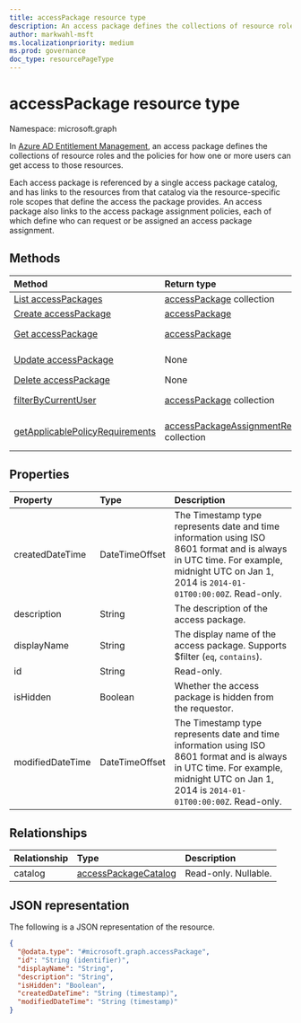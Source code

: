 ```yaml
---
title: accessPackage resource type
description: An access package defines the collections of resource roles and the policies for how one or more users can get access to those resources.
author: markwahl-msft
ms.localizationpriority: medium
ms.prod: governance
doc_type: resourcePageType
---
```


# accessPackage resource type

Namespace: microsoft.graph

In [Azure AD Entitlement Management](entitlementmanagement-overview.md), an access package defines the collections of resource roles and the policies for how one or more users can get access to those resources.  

Each access package is referenced by a single access package catalog, and has links to the resources from that catalog via the resource-specific role scopes that define the access the package provides.  An access package also links to the access package assignment policies, each of which define who can request or be assigned an access package assignment.

## Methods

| Method                                                                                     | Return type                                                                                                         | Description                                                                                         |
| :----------------------------------------------------------------------------------------- | :------------------------------------------------------------------------------------------------------------------ | :-------------------------------------------------------------------------------------------------- |
| [List accessPackages](../api/entitlementmanagement-list-accesspackages.md)                 | [accessPackage](accesspackage.md) collection                                                                        | Retrieve a list of **accesspackage** objects.                                                       |
| [Create accessPackage](../api/entitlementmanagement-post-accesspackages.md)                | [accessPackage](accesspackage.md)                                                                                   | Create a new **accesspackage** object.                                                              |
| [Get accessPackage](../api/accesspackage-get.md)                                           | [accessPackage](accesspackage.md)                                                                                   | Read properties and relationships of an **accesspackage** object.                                   |
| [Update accessPackage](../api/accesspackage-update.md)                                     | None                                                                                                                | Update the properties of an **accesspackage** object.                                               |
| [Delete accessPackage](../api/accesspackage-delete.md)                                     | None                                                                                                                | Delete an **accesspackage**.                                                                        |
| [filterByCurrentUser](../api/accesspackage-filterbycurrentuser.md)                         | [accessPackage](../resources/accesspackage.md) collection                                                           | Retrieve the list of **accessPackage** objects filtered on the signed-in user.                      |
| [getApplicablePolicyRequirements](../api/accesspackage-getapplicablepolicyrequirements.md) | [accessPackageAssignmentRequestRequirements](../resources/accesspackageassignmentrequestrequirements.md) collection | Retrieve a list of **accessPackageAssignmentRequestRequirement** objects with request requirements. |

## Properties

| Property         | Type           | Description                                                                                                                                                                             |
| :--------------- | :------------- | :-------------------------------------------------------------------------------------------------------------------------------------------------------------------------------------- |
| createdDateTime  | DateTimeOffset | The Timestamp type represents date and time information using ISO 8601 format and is always in UTC time. For example, midnight UTC on Jan 1, 2014 is `2014-01-01T00:00:00Z`. Read-only. |
| description      | String         | The description of the access package.                                                                                                                                                  |
| displayName      | String         | The display name of the access package. Supports $filter (`eq`, `contains`).                                                                                                            |
| id               | String         | Read-only.                                                                                                                                                                              |
| isHidden         | Boolean        | Whether the access package is hidden from the requestor.                                                                                                                                |
| modifiedDateTime | DateTimeOffset | The Timestamp type represents date and time information using ISO 8601 format and is always in UTC time. For example, midnight UTC on Jan 1, 2014 is `2014-01-01T00:00:00Z`. Read-only. |

## Relationships

| Relationship | Type                                                         | Description          |
| :----------- | :----------------------------------------------------------- | :------------------- |
| catalog      | [accessPackageCatalog](../resources/accesspackagecatalog.md) | Read-only. Nullable. |

## JSON representation

The following is a JSON representation of the resource.

<!-- {
  "blockType": "resource",
  "keyProperty": "id",
  "@odata.type": "microsoft.graph.accessPackage",
  "openType": false
}
-->

```json
{
  "@odata.type": "#microsoft.graph.accessPackage",
  "id": "String (identifier)",
  "displayName": "String",
  "description": "String",
  "isHidden": "Boolean",
  "createdDateTime": "String (timestamp)",
  "modifiedDateTime": "String (timestamp)"
}
```
